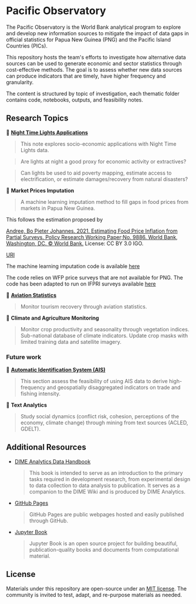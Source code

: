 # Pacific Observatory

The Pacific Observatory is the World Bank analytical program to explore and develop new information sources to mitigate the impact of data gaps in official statistics for Papua New Guinea (PNG) and the Pacific Island Countries (PICs).

This repository hosts the team's efforts to investigate how alternative data sources can be used to generate economic and sector statistics through cost-effective methods. The goal is to assess whether new data sources can produce indicators that are timely, have higher frequency and granularity.

The content is structured by topic of investigation, each thematic folder contains code, notebooks, outputs, and feasibility notes.

## Research Topics

🔖 [**Night Time Lights Applications**](./ch1_intro.md)
> This note explores socio-economic applications with Night Time Lights data.  

> Are lights at night a good proxy for economic activity or extractives?  

> Can lights be used to aid poverty mapping, estimate access to electrification, or estimate damages/recovery from natural disasters?

🔖 **Market Prices Imputation**
> A machine learning imputation method to fill gaps in food prices from markets in Papua New Guinea.

This follows the estimation proposed by

[Andree, Bo Pieter Johannes. 2021. Estimating Food Price Inflation from Partial Surveys. Policy Research Working Paper;No. 9886. World Bank, Washington, DC. © World Bank.](https://openknowledge.worldbank.org/handle/10986/36778) License: CC BY 3.0 IGO.

[URI](http://hdl.handle.net/10986/36778)

The machine learning imputation code is available [here](https://github.com/worldbank/Food-Price-Estimation)

The code relies on WFP price surveys that are not available for PNG. The code has been adapted to run on IFPRI surveys available [here](https://www.ifpri.org/project/fresh-food-price-analysis-papua-new-guinea)

🔖 [**Aviation Statistics**](./TourUpdates)
> Monitor tourism recovery through aviation statistics.

🔖 **Climate and Agriculture Monitoring**
> Monitor crop productivity and seasonality through vegetation indices.  
> Sub-national database of climate indicators.
> Update crop masks with limited training data and satellite imagery.  

### Future work

🔖 [**Automatic Identification System (AIS)**](./AIS)
> This section assess the feasibility of using AIS data to derive high-frequency and geospatially disaggregated indicators on trade and fishing intensity.

🔖 **Text Analytics**
> Study social dynamics (conflict risk, cohesion, perceptions of the economy, climate change) through mining from text sources (ACLED, GDELT). 

## Additional Resources

- [DIME Analytics Data Handbook](https://worldbank.github.io/dime-data-handbook/)
    > This book is intended to serve as an introduction to the primary tasks required in development research, from experimental design to data collection to data analysis to publication. It serves as a companion to the DIME Wiki and is produced by DIME Analytics.

- [GitHub Pages](https://guides.github.com/features/pages/)
    > GitHub Pages are public webpages hosted and easily published through GitHub.

- [Jupyter Book](https://jupyterbook.org/intro.html)
    > Jupyter Book is an open source project for building beautiful, publication-quality books and documents from computational material.

## License

Materials under this repository are open-source under an [MIT license](LICENSE). The community is invited to test, adapt, and re-purpose materials as needed.